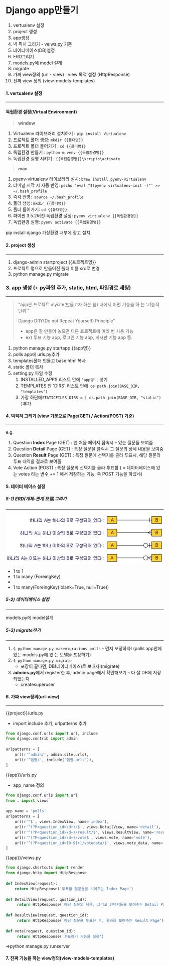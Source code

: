 # Django app만들기

1.  vertualenv 설정
2.  project 생성
3.  app생성
4.  빅 픽처 그리기 - veiws.py 기준
5.  데이터베이스(DB)설정
   1. ERD그리기
   2. models.py에 model 설계
   3. migrate
6.  가짜 view정의 (url - view) : view 목적 설정 (HttpResponse)
7.  진짜 view 정의 (view-models-templates)



#### 1. vertualenv 설정

----

#### 독립환경 설정(Virtual Environment)

> __window__

1. Virtualenv 라이브러리 설치하기 : `pip install Virtualenv`
2. 프로젝트 폴더 생성: `mkdir {{폴더명}}`
3. 프로젝트 폴더 들어가기 : `cd {{폴더명}}`
4. 독립환경 만들기 : `python-m venv {{독립환경명}}`
5. 독립환경 실행 시키기 : `{{독립환경명}}\scripts\activate`

> __mac__

1. pyenv-virtualenv 라이브러리 설치: `brew install pyenv-virtualenv`
2. 터미널 시작 시 자동 반영: `pecho 'eval "$(pyenv virtualenv-init -)"' >> ~/.bash_profile`
3. 즉각 반영:` source ~/.bash_profile`
4. 폴더 생성: `mkdir {{폴더명}}`
5. 폴더 들어가기: `cd {{폴더명}}`
6. 파이썬 3.5.2버전 독립환경 설정: `pyenv virtualenv {{독립환경명}}`
7. 독립환경 실행: `pyenv activate {{독립환경명}}`

pip install django 가상환경 내부에 장고 설치



#### 2. project 생성

----

1. django-admin startproject {{프로젝트명}}
2. 프로젝트 명으로 만들어진 폴더 이름 src로 변경
3. python manage.py migrate



### 3. app 생성 (+ py파일 추가, static, html, 파일경로 세팅)

----

> “app은 프로젝트 mysite(만들고자 하는 웹) 내에서 어떤 기능을 하 는 ’기능적 단위’”
>
> Django DRY(Do not Repeat Yourself) Principle”
>
> - app은 잘 만들어 놓으면 다른 프로젝트에 여러 번 사용 가능 
> - ex) 투표 기능 app, 로그인 기능 app, 게시판 기능 app 등.

1. python manage.py startapp {{app명}}
2. polls app에 urls.py추가
3. templates폴더 만들고 base.html 복사
4. static 폴더 복사
5. setting.py 파일 수정
   1. INSTALLED_APPS 리스트 안에 `'app명',` 넣기
   2. TEMPLATES 안 'DIRS' 리스트 안에` os.path.join(BASE_DIR, "templates")`
   3. 가장 하단에` STATICFILES_DIRS = [ os.path.join(BASE_DIR, "static") ] `추가



#### 4. 빅픽쳐 그리기 (view 기분으로 Page(GET) / Action(POST) 기준) 

----

e.g.

1. Question **Index** Page (GET) : 맨 처음 페이지 접속시 – 있는 질문들 보여줌 
2. Question **Detail** Page (GET) : 특정 질문을 클릭시 그 질문의 상세 내용을 보여줌 
3. Question **Result** Page (GET) : 특정 질문에 선택지를 골라 투표시, 해당 질문의 투표 내역을 결과로 보여줌
4. Vote Action (POST) : 특정 질문의 선택지를 골라 투표함 ( = 데이터베이스에 있는 votes 라는 변수 += 1 해서 저장하는 기능, 즉 POST 기능을 하겠네)



#### 5. 데이터 베이스 설정

##### 5-1) ERD(개체-관계 모델)그리기

----

![erd](..\img\erd.PNG)

- 1 to 1
- 1 to many (ForeingKey)
- ​
- 1 to many(ForeingKey( blank=True, null=True))



##### 5-2) 데이터베이스 설정

----

models.py에 model설계



##### 5-3) migrate하기

----

1. `$ python manage.py makemigrations polls` - 먼저 포장하자! (polls app안에 있는 models.py에 있 는 모델을 포장하기)
2. `$ python manage.py migrate`
   - 포장이 끝나면, DB(데이터베이스)로 보내자!(migrate)
3. **admins.py**에서 register한 후, admin page에서 확인해보기 – 다 잘 DB에 저장되었는지
   - createsuperuser


#### 6. 가짜 view정의(url-view)

----

{{project}}/urls.py

- import include 추가, urlpatterns 추가

````python
from django.conf.urls import url, include
from django.contrib import admin

urlpatterns = [
    url(r'^admin/', admin.site.urls),
    url(r'^앱명/', include('앱명.urls')),
] 
````



{{app}}/urls.py

- app_name 정의

````python
from django.conf.urls import url
from . import views

app_name = 'polls'
urlpatterns = [
    url(r'^$', views.IndexView, name='index'),
    url(r'^(?P<question_id>\d+)/$', views.DetailView, name='detail'),
    url(r'^(?P<question_id>\d+)/result/$', views.ResultView, name='result'),
    url(r'^(?P<question_id>\d+)/vote$', views.vote, name='vote'),
    url(r'^(?P<question_id>[0-9]+)/votedata/$', views.vote_data, name='vote_data'),
]
````



{{app}}/veiws.py

````python
from django.shortcuts import render
from django.http import HttpResponse

def IndexView(request):
    return HttpResponse('투표할 질문들을 보여주는 Index Page')

def DetailView(request, qustion_id):
     return HttpResponse('해당 질문의 제목, 그리고 선택지들을 보여주는 Detail Page')
    
def ResultView(request, question_id):
     return HttpResponse('해당 질문을 투표한 후, 결과를 보여주는 Result Page')
    
def vote(request, question_id):
     return HttpResponse('투표하기 기능을 실행')
````



=>python  manage.py runserver



#### 7. 진짜 기능을 하는 view정의(view-models-templates)

